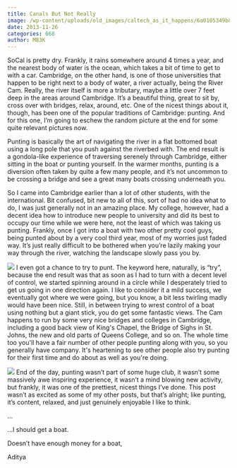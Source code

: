 ```yaml
---
title: Canals But Not Really
image: /wp-content/uploads/old_images/caltech_as_it_happens/6a0105349b8251970b019b017434b3970d.jpg
date: 2013-11-26
categories: 668
author: MB3K
---
```



SoCal is pretty dry. Frankly, it rains somewhere around 4 times a year, and the nearest body of water is the ocean, which takes a bit of time to get to with a car. Cambridge, on the other hand, is one of those universities that happen to be right next to a body of water, a river actually, being the River Cam. Really, the river itself is more a tributary, maybe a little over 7 feet deep in the areas around Cambridge. It’s a beautiful thing, great to sit by, cross over with bridges, relax, around, etc. One of the nicest things about it, though, has been one of the popular traditions of Cambridge: punting. And for this one, I’m going to eschew the random picture at the end for some quite relevant pictures now.

Punting is basically the art of navigating the river in a flat bottomed boat using a long pole that you push against the riverbed with. The end result is a gondola-like experience of traversing serenely through Cambridge, either sitting in the boat or punting yourself. In the warmer months, punting is a diversion often taken by quite a few many people, and it’s not uncommon to be crossing a bridge and see a great many boats crossing underneath you.

So I came into Cambridge earlier than a lot of other students, with the international. Bit confused, bit new to all of this, sort of had no idea what to do, I was just generally not in an amazing place. My college, however, had a decent idea how to introduce new people to university and did its best to occupy our time while we were here, not the least of which was taking us punting. Frankly, once I got into a boat with two other pretty cool guys, being punted about by a very cool third year, most of my worries just faded way. It’s just really difficult to be bothered when you’re lazily making your way through the river, watching the landscape slowly pass you by.


![](/old_images/caltech_as_it_happens/6a0105349b8251970b019b0173c9d6970b.jpg)
I even got a chance to try to punt. The keyword here, naturally, is “try”, because the end result was that as soon as I had to turn with a decent level of control, we started spinning around in a circle while I desperately tried to get us going in one direction again. I like to consider it a mild success, we eventually got where we were going, but you know, a bit less twirling madly would have been nice. Still, in between trying to wrest control of a boat using nothing but a giant stick, you do get some fantastic views. The Cam happens to run by some very nice bridges and colleges in Cambridge, including a good back view of King's Chapel, the Bridge of Sighs in St. Johns, the new and old parts of Queens College, and so on. The whole time too you'll have a fair number of other people punting along with you, so you generally have company. It's heartening to see other people also try punting for their first time and do about as well as you're doing.


![](/old_images/caltech_as_it_happens/6a0105349b8251970b019b01743789970d.jpg)
End of the day, punting wasn’t part of some huge club, it wasn’t some massively awe inspiring experience, it wasn’t a mind blowing new activity, but frankly, it was one of the prettiest, nicest things I’ve done. This post wasn’t as excited as some of my other posts, but that’s alright; like punting, it’s content, relaxed, and just genuinely enjoyable I like to think.

…

...I should get a boat.

Doesn’t have enough money for a boat,

Aditya

